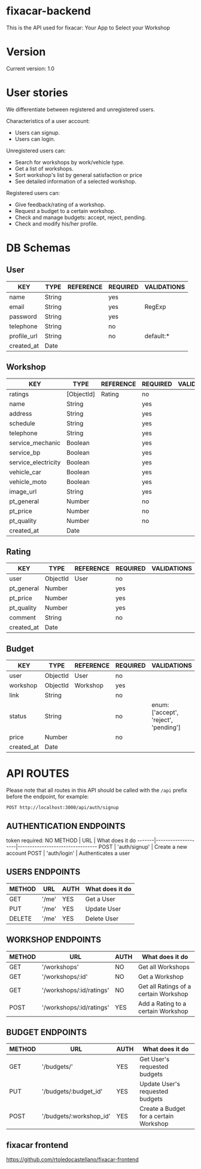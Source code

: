 # fixacar-backend

This is the API used for fixacar:
Your App to Select your Workshop

# Version
Current version: 1.0

# User stories

We differentiate between registered and unregistered users.

Characteristics of a user account:
- Users can signup.
- Users can login.

Unregistered users can:
- Search for workshops by work/vehicle type.
- Get a list of workshops.
- Sort workshop's list by general satisfaction or price
- See detailed information of a selected workshop.

Registered users can:
- Give feedback/rating of a workshop.
- Request a budget to a certain workshop.
- Check and manage budgets: accept, reject, pending.
- Check and modify his/her profile.

# DB Schemas

## User

KEY        | TYPE                   | REFERENCE     | REQUIRED | VALIDATIONS              |
-----------|------------------------|---------------|----------|--------------------------|
name       | String                 |               | yes      |                          |
email      | String                 |               | yes      | RegExp                   |
password   | String                 |               | yes      |                          |
telephone  | String                 |               | no       |                          |
profile_url| String                 |               | no       | default:*                |
created_at | Date                   |               |          |                          |

## Workshop

KEY        | TYPE                   | REFERENCE     | REQUIRED | VALIDATIONS              |
-----------|------------------------|---------------|----------|--------------------------|
ratings    | [ObjectId]             |  Rating       | no       |                          |
name       | String                 |               | yes      |                          |
address    | String                 |               | yes      |                          |
schedule   | String                 |               | yes      |                          |
telephone  | String                 |               | yes      |                          |
service_mechanic| Boolean                |               | yes      |                          |
service_bp| Boolean                |               | yes      |                          |
service_electricity| Boolean                |               | yes      |                          |
vehicle_car    | Boolean                 |               | yes      |                          |
vehicle_moto   | Boolean                 |               | yes      |                          |  
image_url  | String                 |               | yes      |                          |
pt_general | Number                 |               | no       |                          |
pt_price   | Number                 |               | no       |                          |
pt_quality | Number                 |               | no       |                          |
created_at | Date                   |               |          |                          |

## Rating

KEY        | TYPE                   | REFERENCE     | REQUIRED | VALIDATIONS              |
-----------|------------------------|---------------|----------|--------------------------|
user       | ObjectId               |  User         | no       |                          |
pt_general | Number                 |               | yes      |                          |
pt_price   | Number                 |               | yes      |                          |
pt_quality | Number                 |               | yes      |                          |
comment    | String                 |               | no       |                          |
created_at | Date                   |               |          |                          |

## Budget

KEY        | TYPE                   | REFERENCE     | REQUIRED | VALIDATIONS              |
-----------|------------------------|---------------|----------|--------------------------|
user       | ObjectId               |  User         | no       |                          |
workshop   | ObjectId               |  Workshop     | yes      |                          |
link       | String                 |               | no       |                          |
status     | String                 |               | no       | enum: ['accept', 'reject', 'pending']|
price      | Number                 |               | no       |                          |
created_at | Date                   |               |          |                          |

# API ROUTES
Please note that all routes in this API should be called with the `/api` prefix before the endpoint, for example:
```
POST http://localhost:3000/api/auth/signup
```

## AUTHENTICATION ENDPOINTS

token required: NO
METHOD | URL                | What does it do
-------|--------------------|---------------------------------
POST   | 'auth/signup'      | Create a new account
POST   | 'auth/login'       | Authenticates a user

## USERS ENDPOINTS

METHOD | URL                  | AUTH | What does it do
-------|----------------------|------|---------------------------
GET    | '/me'                | YES  | Get a User
PUT    | '/me'                | YES  | Update User
DELETE | '/me'                | YES  | Delete User

## WORKSHOP ENDPOINTS

METHOD | URL              | AUTH | What does it do
-------|------------------|------|---------------------------
GET    | '/workshops'     | NO   | Get all Workshops
GET    | '/workshops/:id' | NO   | Get a Workshop
GET    | '/workshops/:id/ratings'| NO   | Get all Ratings of a certain Workshop
POST   | '/workshops/:id/ratings' | YES   | Add a Rating to a certain Workshop

## BUDGET ENDPOINTS

METHOD | URL                  | AUTH | What does it do
-------|----------------------|------|---------------------------
GET    | '/budgets/'          | YES  | Get User's requested budgets
PUT    | '/budgets/:budget_id'       | YES  | Update User's requested budgets
POST   | '/budgets/:workshop_id' | YES   | Create a Budget for a certain Workshop

## fixacar frontend
https://github.com/rtoledocastellano/fixacar-frontend

